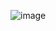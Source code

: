![image](https://github.com/Jiyarathore/Recursion/assets/96529109/dcaa28df-7fe7-4838-82c2-35a437357649)
